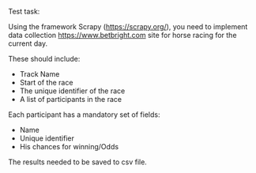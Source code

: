 Test task:

Using the framework Scrapy (https://scrapy.org/), you need to implement data collection 
https://www.betbright.com site for horse racing for the current day.

These should include:

- Track Name
- Start of the race
- The unique identifier of the race
- A list of participants in the race

Each participant has a mandatory set of fields:

- Name
- Unique identifier
- His chances for winning/Odds

The results needed to be saved to csv file.
